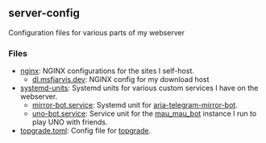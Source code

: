 ## server-config

Configuration files for various parts of my webserver

### Files

- [nginx](nginx): NGINX configurations for the sites I self-host.
  - [dl.msfjarvis.dev](nginx/dl.msfjarvis.dev): NGINX config for my download host
- [systemd-units](systemd_units): Systemd units for various custom services I have on the webserver.
  - [mirror-bot.service](systemd_units/mirror-bot.service): Systemd unit for [aria-telegram-mirror-bot](https://github.com/out386/aria-telegram-mirror-bot).
  - [uno-bot.service](systemd_units/uno-bot.service): Service unit for the [mau_mau_bot](https://github.com/msfjarvis/mau_mau_bot) instance I run to play UNO with friends.
- [topgrade.toml](topgrade.toml): Config file for [topgrade](https://github.com/r-darwish/topgrade).
